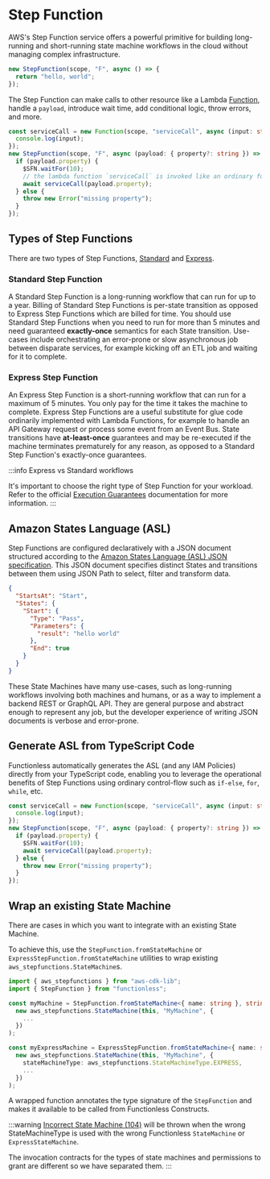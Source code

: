 # Step Function

AWS's Step Function service offers a powerful primitive for building long-running and short-running state machine workflows in the cloud without managing complex infrastructure.

```ts
new StepFunction(scope, "F", async () => {
  return "hello, world";
});
```

The Step Function can make calls to other resource like a Lambda [Function](../function/), handle a `payload`, introduce wait time, add conditional logic, throw errors, and more.

```ts
const serviceCall = new Function(scope, "serviceCall", async (input: string) => {
  console.log(input);
});
new StepFunction(scope, "F", async (payload: { property?: string }) => {
  if (payload.property) {
    $SFN.waitFor(10);
    // the lambda function `serviceCall` is invoked like an ordinary function from the state machine.
    await serviceCall(payload.property);
  } else {
    throw new Error("missing property");
  }
});
```

## Types of Step Functions

There are two types of Step Functions, [Standard](#standard) and [Express](#express).

### Standard Step Function

A Standard Step Function is a long-running workflow that can run for up to a year. Billing of Standard Step Functions is per-state transition as opposed to Express Step Functions which are billed for time. You should use Standard Step Functions when you need to run for more than 5 minutes and need guaranteed **exactly-once** semantics for each State transition. Use-cases include orchestrating an error-prone or slow asynchronous job between disparate services, for example kicking off an ETL job and waiting for it to complete.

### Express Step Function

An Express Step Function is a short-running workflow that can run for a maximum of 5 minutes. You only pay for the time it takes the machine to complete. Express Step Functions are a useful substitute for glue code ordinarily implemented with Lambda Functions, for example to handle an API Gateway request or process some event from an Event Bus. State transitions have **at-least-once** guarantees and may be re-executed if the machine terminates prematurely for any reason, as opposed to a Standard Step Function's exactly-once guarantees.

:::info
Express vs Standard workflows

It's important to choose the right type of Step Function for your workload. Refer to the official [Execution Guarantees](https://docs.aws.amazon.com/step-functions/latest/dg/express-at-least-once-execution.html) documentation for more information.
:::

## Amazon States Language (ASL)

Step Functions are configured declaratively with a JSON document structured according to the [Amazon States Language (ASL) JSON specification](https://docs.aws.amazon.com/step-functions/latest/dg/concepts-amazon-states-language.html). This JSON document specifies distinct States and transitions between them using JSON Path to select, filter and transform data.

```json
{
  "StartsAt": "Start",
  "States": {
    "Start": {
      "Type": "Pass",
      "Parameters": {
        "result": "hello world"
      },
      "End": true
    }
  }
}
```

These State Machines have many use-cases, such as long-running workflows involving both machines and humans, or as a way to implement a backend REST or GraphQL API. They are general purpose and abstract enough to represent any job, but the developer experience of writing JSON documents is verbose and error-prone.

## Generate ASL from TypeScript Code

Functionless automatically generates the ASL (and any IAM Policies) directly from your TypeScript code, enabling you to leverage the operational benefits of Step Functions using ordinary control-flow such as `if-else`, `for`, `while`, etc.

```ts
const serviceCall = new Function(scope, "serviceCall", async (input: string) => {
  console.log(input);
});
new StepFunction(scope, "F", async (payload: { property?: string }) => {
  if (payload.property) {
    $SFN.waitFor(10);
    await serviceCall(payload.property);
  } else {
    throw new Error("missing property");
  }
});
```

## Wrap an existing State Machine

There are cases in which you want to integrate with an existing State Machine.

To achieve this, use the `StepFunction.fromStateMachine` or `ExpressStepFunction.fromStateMachine` utilities to wrap existing `aws_stepfunctions.StateMachine`s.

```ts
import { aws_stepfunctions } from "aws-cdk-lib";
import { StepFunction } from "functionless";

const myMachine = StepFunction.fromStateMachine<{ name: string }, string>(
  new aws_stepfunctions.StateMachine(this, "MyMachine", {
    ...
  })
);

const myExpressMachine = ExpressStepFunction.fromStateMachine<{ name: string }, string>(
  new aws_stepfunctions.StateMachine(this, "MyMachine", {
    stateMachineType: aws_stepfunctions.StateMachineType.EXPRESS,
    ...
  })
);
```

A wrapped function annotates the type signature of the `StepFunction` and makes it available to be called from Functionless Constructs.

:::warning
[Incorrect State Machine (104)](../../error-codes.md#incorrect-state-machine-type-imported) will be thrown when the wrong StateMachineType is used with the wrong Functionless `StateMachine` or `ExpressStateMachine`.

The invocation contracts for the types of state machines and permissions to grant are different so we have separated them.
:::
